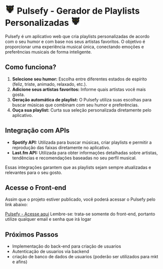 

# ![Pulsefy](./public/pulsefy.png) Pulsefy - Gerador de Playlists Personalizadas ![Pulsefy](./public/pulsefy.png)

Pulsefy é um aplicativo web que cria playlists personalizadas de acordo com o seu humor e com base nos seus artistas favoritos. O objetivo é proporcionar uma experiência musical única, conectando emoções e preferências musicais de forma inteligente.

## Como funciona?

1. **Selecione seu humor:** Escolha entre diferentes estados de espírito (feliz, triste, animado, relaxado, etc.).
2. **Adicione seus artistas favoritos:** Informe quais artistas você mais gosta.
3. **Geração automática de playlist:** O Pulsefy utiliza suas escolhas para buscar músicas que combinam com seu humor e preferências.
4. **Ouça sua playlist:** Curta sua seleção personalizada diretamente pelo aplicativo.

## Integração com APIs

- **Spotify API:** Utilizada para buscar músicas, criar playlists e permitir a reprodução das faixas diretamente no aplicativo.
- **Last.fm API:** Utilizada para obter informações detalhadas sobre artistas, tendências e recomendações baseadas no seu perfil musical.

Essas integrações garantem que as playlists sejam sempre atualizadas e relevantes para o seu gosto.

## Acesse o Front-end

Assim que o projeto estiver publicado, você poderá acessar o Pulsefy pelo link abaixo:

[Pulsefy - Acesse aqui](http://pulsefy.mooo.com/login)
Lembre-se: trata-se somente do front-end, portanto utilize qualquer email e senha que irá logar

## Próximos Passos
- Implementação do back-end para criação de usuarios 
- Autenticação de usuarios via backend
- criação de banco de dados de usuarios (poderão ser utilizados para mkt e afins)
